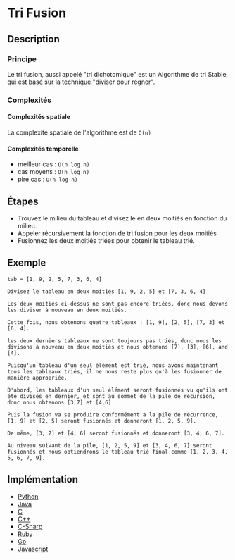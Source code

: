 # Tri Fusion

## Description

### Principe
Le tri fusion, aussi appelé "tri dichotomique" est un Algorithme de tri Stable, qui est basé sur la technique "diviser pour régner".

### Complexités

#### Complexités spatiale
La complexité spatiale de l'algorithme est de `O(n)`

#### Complexités temporelle
- meilleur cas : `O(n log n)`
- cas moyens : `O(n log n)`
- pire cas : `O(n log n)`

## Étapes
- Trouvez le milieu du tableau et divisez le en deux moitiés en fonction du milieu.
- Appeler récursivement la fonction de tri fusion pour les deux moitiés
- Fusionnez les deux moitiés triées pour obtenir le tableau trié.

## Exemple

```
tab = [1, 9, 2, 5, 7, 3, 6, 4]

Divisez le tableau en deux moitiés [1, 9, 2, 5] et [7, 3, 6, 4]

Les deux moitiés ci-dessus ne sont pas encore triées, donc nous devons les diviser à nouveau en deux moitiés.

Cette fois, nous obtenons quatre tableaux : [1, 9], [2, 5], [7, 3] et [6, 4].

les deux derniers tableaux ne sont toujours pas triés, donc nous les divisons à nouveau en deux moitiés et nous obtenons [7], [3], [6], and [4].

Puisqu'un tableau d'un seul élément est trié, nous avons maintenant tous les tableaux triés, il ne nous reste plus qu'à les fusionner de manière appropriée.

D'abord, les tableaux d'un seul élément seront fusionnés vu qu'ils ont été divisés en dernier, et sont au sommet de la pile de récursion, donc nous obtenons [3,7] et [4,6].

Puis la fusion va se produire conformément à la pile de récurrence, [1, 9] et [2, 5] seront fusionnés et donneront [1, 2, 5, 9].

De même, [3, 7] et [4, 6] seront fusionnés et donneront [3, 4, 6, 7].

Au niveau suivant de la pile, [1, 2, 5, 9] et [3, 4, 6, 7] seront fusionnés et nous obtiendrons le tableau trié final comme [1, 2, 3, 4, 5, 6, 7, 9].
```

## Implémentation
- [Python](https://github.com/TheAlgorithms/Python/blob/master/sorts/merge_sort.py)
- [Java](https://github.com/TheAlgorithms/Java/blob/master/src/main/java/com/thealgorithms/sorts/MergeSort.java)
- [C](https://github.com/TheAlgorithms/C/blob/master/sorting/merge_sort.c)
- [C++](https://github.com/TheAlgorithms/C-Plus-Plus/blob/master/sorting/merge_sort.cpp)
- [C-Sharp](https://github.com/TheAlgorithms/C-Sharp/blob/master/Algorithms/Sorters/Comparison/MergeSorter.cs)
- [Ruby](https://github.com/TheAlgorithms/Ruby/blob/master/sorting/merge_sort.rb)
- [Go](https://github.com/TheAlgorithms/Go/blob/master/sort/mergesort.go)
- [Javascript](https://github.com/TheAlgorithms/JavaScript/blob/master/Sorts/MergeSort.js)